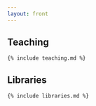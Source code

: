 ```yaml
---
layout: front
---
```


<div class="row">
  <div class="col6">
    <h2>Teaching</h2>

    {% include teaching.md %}

  </div>

  <div class="col6">
    <h2>Libraries</h2>

    {% include libraries.md %}

  </div>
</div>